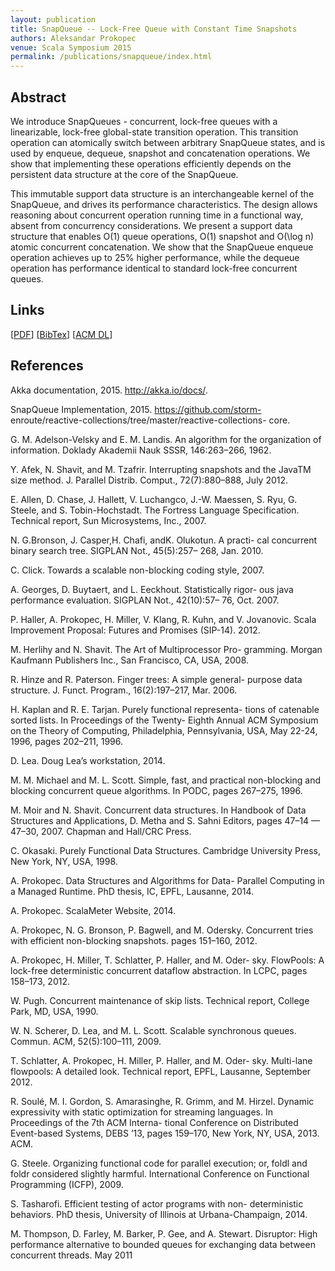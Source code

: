 ```yaml
---
layout: publication
title: SnapQueue -- Lock-Free Queue with Constant Time Snapshots
authors: Aleksandar Prokopec
venue: Scala Symposium 2015
permalink: /publications/snapqueue/index.html
---
```



## Abstract

We introduce SnapQueues - concurrent, lock-free queues
with a linearizable, lock-free global-state transition operation.
This transition operation can atomically switch between arbitrary SnapQueue states,
and is used by enqueue, dequeue, snapshot and concatenation operations.
We show that implementing these operations efficiently
depends on the persistent data structure at the core of the SnapQueue.

This immutable support data structure is an interchangeable kernel of the SnapQueue,
and drives its performance characteristics.
The design allows reasoning about concurrent operation running time in a functional way,
absent from concurrency considerations.
We present a support data structure that enables
O(1) queue operations, O(1) snapshot and O(\log n) atomic concurrent concatenation.
We show that the SnapQueue enqueue operation achieves up to 25% higher performance,
while the dequeue operation has performance identical
to standard lock-free concurrent queues.



## Links

\[[PDF]()\]
\[[BibTex](/resources/docs/bibtex/snapq.bib)\]
\[[ACM DL]()\]


## References

Akka documentation, 2015. http://akka.io/docs/.

SnapQueue Implementation, 2015. https://github.com/storm-
enroute/reactive-collections/tree/master/reactive-collections-
core.

G. M. Adelson-Velsky and E. M. Landis. An algorithm for the
organization of information. Doklady Akademii Nauk SSSR,
146:263–266, 1962.

Y. Afek, N. Shavit, and M. Tzafrir. Interrupting snapshots
and the JavaTM size method. J. Parallel Distrib. Comput.,
72(7):880–888, July 2012.

E. Allen, D. Chase, J. Hallett, V. Luchangco, J.-W. Maessen,
S. Ryu, G. Steele, and S. Tobin-Hochstadt. The Fortress
Language Specification. Technical report, Sun Microsystems,
Inc., 2007.

N. G.Bronson, J. Casper,H. Chafi, andK. Olukotun. A practi-
cal concurrent binary search tree. SIGPLAN Not., 45(5):257–
268, Jan. 2010.

C. Click. Towards a scalable non-blocking coding style, 2007.

A. Georges, D. Buytaert, and L. Eeckhout. Statistically rigor-
ous java performance evaluation. SIGPLAN Not., 42(10):57–
76, Oct. 2007.

P. Haller, A. Prokopec, H. Miller, V. Klang, R. Kuhn, and
V. Jovanovic. Scala Improvement Proposal: Futures and
Promises (SIP-14). 2012.

M. Herlihy and N. Shavit. The Art of Multiprocessor Pro-
gramming. Morgan Kaufmann Publishers Inc., San Francisco,
CA, USA, 2008.

R. Hinze and R. Paterson. Finger trees: A simple general-
purpose data structure. J. Funct. Program., 16(2):197–217,
Mar. 2006.

H. Kaplan and R. E. Tarjan. Purely functional representa-
tions of catenable sorted lists. In Proceedings of the Twenty-
Eighth Annual ACM Symposium on the Theory of Computing,
Philadelphia, Pennsylvania, USA, May 22-24, 1996, pages
202–211, 1996.

D. Lea. Doug Lea’s workstation, 2014.

M. M. Michael and M. L. Scott. Simple, fast, and practical
non-blocking and blocking concurrent queue algorithms. In
PODC, pages 267–275, 1996.

M. Moir and N. Shavit. Concurrent data structures. In
Handbook of Data Structures and Applications, D. Metha and
S. Sahni Editors, pages 47–14 — 47–30, 2007. Chapman and
Hall/CRC Press.

C. Okasaki. Purely Functional Data Structures. Cambridge
University Press, New York, NY, USA, 1998.

A. Prokopec. Data Structures and Algorithms for Data-
Parallel Computing in a Managed Runtime. PhD thesis, IC,
EPFL, Lausanne, 2014.

A. Prokopec. ScalaMeter Website, 2014.

A. Prokopec, N. G. Bronson, P. Bagwell, and M. Odersky.
Concurrent tries with efficient non-blocking snapshots. pages
151–160, 2012.

A. Prokopec, H. Miller, T. Schlatter, P. Haller, and M. Oder-
sky. FlowPools: A lock-free deterministic concurrent dataflow
abstraction. In LCPC, pages 158–173, 2012.

W. Pugh. Concurrent maintenance of skip lists. Technical
report, College Park, MD, USA, 1990.

W. N. Scherer, D. Lea, and M. L. Scott. Scalable synchronous
queues. Commun. ACM, 52(5):100–111, 2009.

T. Schlatter, A. Prokopec, H. Miller, P. Haller, and M. Oder-
sky. Multi-lane flowpools: A detailed look. Technical report,
EPFL, Lausanne, September 2012.

R. Soulé, M. I. Gordon, S. Amarasinghe, R. Grimm, and
M. Hirzel. Dynamic expressivity with static optimization for
streaming languages. In Proceedings of the 7th ACM Interna-
tional Conference on Distributed Event-based Systems, DEBS
’13, pages 159–170, New York, NY, USA, 2013. ACM.

G. Steele. Organizing functional code for parallel execution;
or, foldl and foldr considered slightly harmful. International
Conference on Functional Programming (ICFP), 2009.

S. Tasharofi. Efficient testing of actor programs with non-
deterministic behaviors. PhD thesis, University of Illinois at
Urbana-Champaign, 2014.

M. Thompson, D. Farley, M. Barker, P. Gee, and A. Stewart.
Disruptor: High performance alternative to bounded queues
for exchanging data between concurrent threads. May 2011
